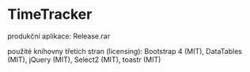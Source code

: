 # TimeTracker

produkční aplikace: Release.rar

použité knihovny třetích stran (licensing): Bootstrap 4 (MIT), DataTables (MIT), jQuery (MIT), Select2 (MIT), toastr (MIT)
